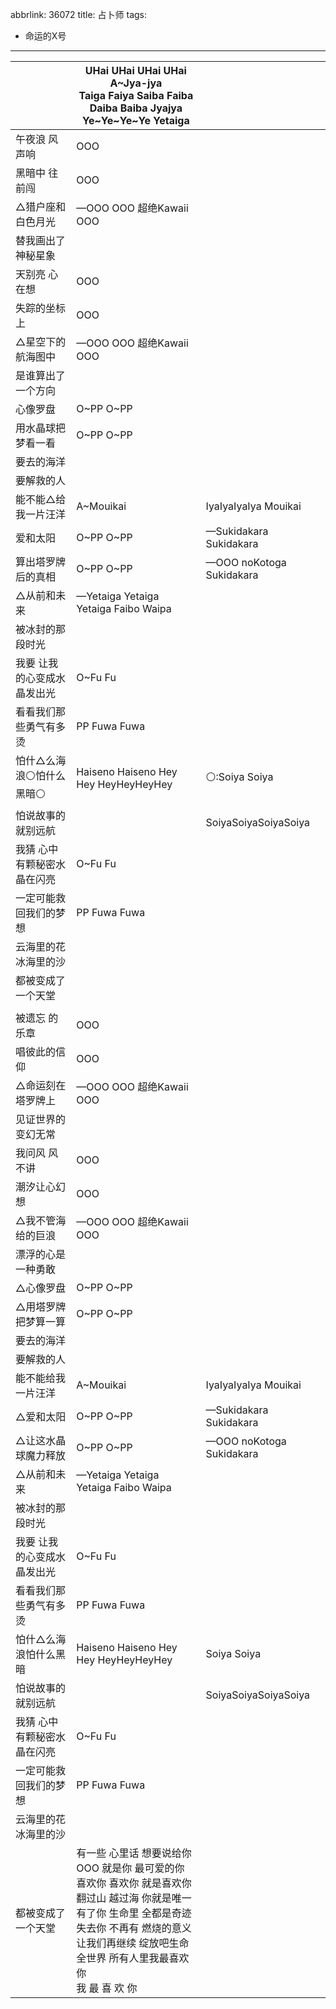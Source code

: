 abbrlink: 36072
title: 占卜师
tags:
  - 命运的X号
---
|      |UHai UHai UHai UHai<br>A~Jya-jya<br>Taiga Faiya Saiba Faiba Daiba Baiba Jyajya<br>Ye~Ye~Ye~Ye Yetaiga|      |
|--|--|--|
|午夜浪 风声响|OOO|      |
|黑暗中 往前闯|OOO|      |
|△猎户座和白色月光|—OOO OOO 超绝Kawaii OOO|      |
|替我画出了神秘星象|      |      |
|天别亮 心在想|OOO|      |
|失踪的坐标上|OOO|      |
|△星空下的航海图中|—OOO OOO 超绝Kawaii OOO|      |
|是谁算出了一个方向|      |      |
|心像罗盘|O~PP O~PP |      |
|用水晶球把梦看一看|O~PP O~PP |      |
|要去的海洋|      |      |
|要解救的人|      |      |
|能不能△给我一片汪洋|A~Mouikai|IyaIyaIyaIya Mouikai|
|爱和太阳|O~PP O~PP |—Sukidakara Sukidakara|
|算出塔罗牌后的真相|O~PP O~PP |—OOO noKotoga Sukidakara|
|△从前和未来|—Yetaiga Yetaiga Yetaiga Faibo Waipa|      |
|被冰封的那段时光|      |      |
|我要 让我的心变成水晶发出光|O~Fu Fu|      |
|看看我们那些勇气有多烫|PP Fuwa Fuwa|      |
|怕什△么海浪⚪怕什么黑暗⚪|Haiseno Haiseno Hey Hey HeyHeyHeyHey|⚪:Soiya Soiya|
|怕说故事的就别远航|      |SoiyaSoiyaSoiyaSoiya|
|我猜 心中有颗秘密水晶在闪亮|O~Fu Fu|      |
|一定可能救回我们的梦想|PP Fuwa Fuwa|      |
|云海里的花冰海里的沙|      |      |
|都被变成了一个天堂|      |      |
|      |      |      |
|被遗忘 的乐章|OOO|      |
|唱彼此的信仰|OOO|      |
|△命运刻在塔罗牌上|—OOO OOO 超绝Kawaii OOO|      |
|见证世界的变幻无常|      |      |
|我问风 风不讲|OOO|      |
|潮汐让心幻想|OOO|      |
|△我不管海给的巨浪|—OOO OOO 超绝Kawaii OOO|      |
|漂浮的心是一种勇敢|      |      |
|△心像罗盘|O~PP O~PP |      |
|△用塔罗牌把梦算一算|O~PP O~PP |      |
|要去的海洋|      |      |
|要解救的人|      |      |
|能不能给我一片汪洋|A~Mouikai|IyaIyaIyaIya Mouikai|
|△爱和太阳|O~PP O~PP |—Sukidakara Sukidakara|
|△让这水晶球魔力释放|O~PP O~PP |—OOO noKotoga Sukidakara|
|△从前和未来|—Yetaiga Yetaiga Yetaiga Faibo Waipa|      |
|被冰封的那段时光|      |      |
|我要 让我的心变成水晶发出光|O~Fu Fu|      |
|看看我们那些勇气有多烫|PP Fuwa Fuwa|      |
|怕什△么海浪怕什么黑暗|Haiseno Haiseno Hey Hey HeyHeyHeyHey|Soiya Soiya|
|怕说故事的就别远航|      |SoiyaSoiyaSoiyaSoiya|
|我猜 心中有颗秘密水晶在闪亮|O~Fu Fu|      |
|一定可能救回我们的梦想|PP Fuwa Fuwa|      |
|云海里的花冰海里的沙|      |      |
|都被变成了一个天堂|有一些 心里话 想要说给你<br>OOO 就是你 最可爱的你<br>喜欢你 喜欢你 就是喜欢你<br>翻过山 越过海 你就是唯一<br>有了你 生命里 全都是奇迹<br>失去你 不再有 燃烧的意义<br>让我们再继续 绽放吧生命<br>全世界 所有人里我最喜欢你<br>我 最 喜 欢 你|      |